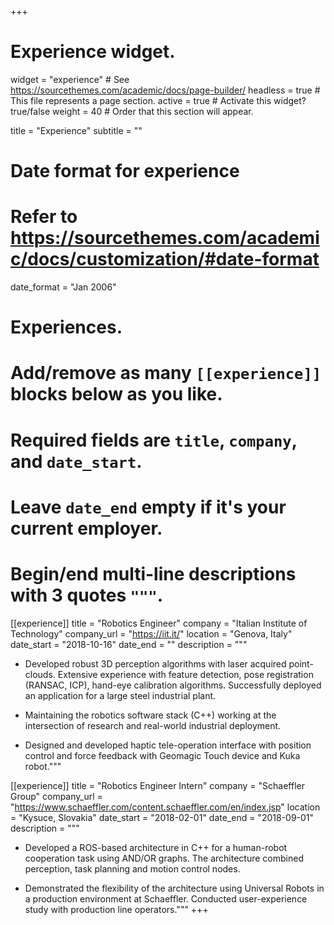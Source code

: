 +++
# Experience widget.
widget = "experience"  # See https://sourcethemes.com/academic/docs/page-builder/
headless = true  # This file represents a page section.
active = true  # Activate this widget? true/false
weight = 40  # Order that this section will appear.

title = "Experience"
subtitle = ""

# Date format for experience
#   Refer to https://sourcethemes.com/academic/docs/customization/#date-format
date_format = "Jan 2006"

# Experiences.
#   Add/remove as many `[[experience]]` blocks below as you like.
#   Required fields are `title`, `company`, and `date_start`.
#   Leave `date_end` empty if it's your current employer.
#   Begin/end multi-line descriptions with 3 quotes `"""`.
[[experience]]
  title = "Robotics Engineer"
  company = "Italian Institute of Technology"
  company_url = "https://iit.it/"
  location = "Genova, Italy"
  date_start = "2018-10-16"
  date_end = ""
  description = """
  * Developed robust 3D perception algorithms with laser acquired point-clouds. Extensive
  experience with feature detection, pose registration (RANSAC, ICP), hand-eye calibration
  algorithms. Successfully deployed an application for a large steel industrial plant.

  * Maintaining the robotics software stack (C++) working at the intersection of research and real-world industrial deployment.

  * Designed and developed haptic tele-operation interface with position control and force
  feedback with Geomagic Touch device and Kuka robot."""

[[experience]]
  title = "Robotics Engineer Intern"
  company = "Schaeffler Group"
  company_url = "https://www.schaeffler.com/content.schaeffler.com/en/index.jsp"
  location = "Kysuce, Slovakia"
  date_start = "2018-02-01"
  date_end = "2018-09-01"
  description = """
  * Developed a ROS-based architecture in C++ for a human-robot cooperation task using AND/OR graphs. The architecture combined perception, task planning and motion control nodes.

  * Demonstrated the flexibility of the architecture using Universal Robots in a production
  environment at Schaeffler. Conducted user-experience study with production line operators."""
+++
